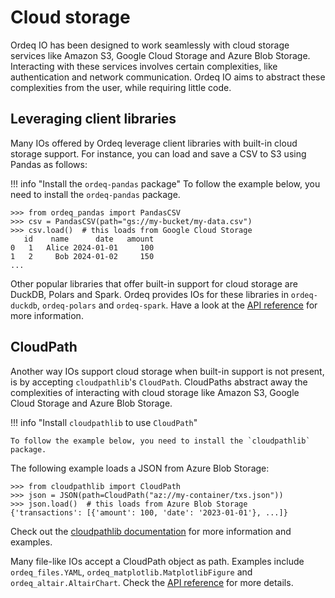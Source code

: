 # Cloud storage

Ordeq IO has been designed to work seamlessly with cloud storage services like Amazon S3, Google Cloud Storage and Azure Blob Storage.
Interacting with these services involves certain complexities, like authentication and network communication.
Ordeq IO aims to abstract these complexities from the user, while requiring little code.

## Leveraging client libraries

Many IOs offered by Ordeq leverage client libraries with built-in cloud storage support.
For instance, you can load and save a CSV to S3 using Pandas as follows:

!!! info "Install the `ordeq-pandas` package"
    To follow the example below, you need to install the `ordeq-pandas` package.

```pycon
>>> from ordeq_pandas import PandasCSV
>>> csv = PandasCSV(path="gs://my-bucket/my-data.csv")
>>> csv.load()  # this loads from Google Cloud Storage
   id    name      date   amount
0   1   Alice 2024-01-01     100
1   2     Bob 2024-01-02     150
...
```

Other popular libraries that offer built-in support for cloud storage are DuckDB, Polars and Spark.
Ordeq provides IOs for these libraries in `ordeq-duckdb`, `ordeq-polars` and `ordeq-spark`.
Have a look at the [API reference][api] for more information.

## CloudPath

Another way IOs support cloud storage when built-in support is not present, is by accepting `cloudpathlib`'s `CloudPath`.
CloudPaths abstract away the complexities of interacting with cloud storage like Amazon S3, Google Cloud Storage and Azure Blob Storage.

!!! info "Install `cloudpathlib` to use `CloudPath`"

    To follow the example below, you need to install the `cloudpathlib` package.

The following example loads a JSON from Azure Blob Storage:
```pycon
>>> from cloudpathlib import CloudPath
>>> json = JSON(path=CloudPath("az://my-container/txs.json"))
>>> json.load()  # this loads from Azure Blob Storage
{'transactions': [{'amount': 100, 'date': '2023-01-01'}, ...]}
```

Check out the [cloudpathlib documentation][cloudpathlib] for more information and examples.

Many file-like IOs accept a CloudPath object as path.
Examples include `ordeq_files.YAML`, `ordeq_matplotlib.MatplotlibFigure` and `ordeq_altair.AltairChart`.
Check the [API reference][api] for more details.

[api]: ../api/ordeq/types.md
[cloudpathlib]: https://cloudpathlib.drivendata.org/stable/
